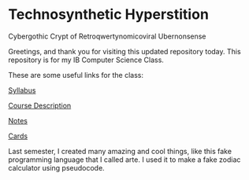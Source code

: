 # Technosynthetic Hyperstition 
Cybergothic Crypt of Retroqwertynomicoviral Ubernonsense 

Greetings, and thank you for visiting this updated repository today. 
This repository is for my IB Computer Science Class.

These are some useful links for the class: 

[Syllabus](https://parencla000.github.io/comp-sci-gen/IB-DP-CS-syllabus "Syllabus")

[Course Description](https://parencla000.github.io/comp-sci-gen/IB-DP-CompSci "Course Description")

[Notes](https://parencla000.github.io/comp-sci-gen/analyticenginenotes "Notes")

[Cards](https://parencla000.github.io/comp-sci-gen/card "Cards")

Last semester, I created many amazing and cool things, like this fake programming language that I called arte. I used it to make a fake zodiac calculator using pseudocode. 
